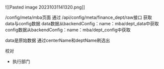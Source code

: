 ![[Pasted image 20231031141320.png]]

/config/meta/mba页面
通过
/api/config/meta/finance_dept/raw接口
获取
data与config数据
data数据从backendConfig：name：mba/dept_data中获取
config数据从backendConfig：name：mba/dept_config中获取

data是原始数据
通过centerName和deptName刷选出









校对
- 执行部门

